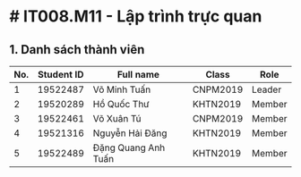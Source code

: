 # # IT008.M11 - Lập trình trực quan
## 1. Danh sách thành viên
| No. | Student ID | Full name | Class | Role |
| --- | --- | --- | --- | --- |
| 1 | 19522487 | Võ Minh Tuấn | CNPM2019 | Leader |
| 2 | 19520289 | Hồ Quốc Thư | KHTN2019 | Member |
| 3 | 19522461 | Võ Xuân Tú | CNPM2019 | Member |
| 4 | 19521316 | Nguyễn Hải Đăng | KHTN2019 | Member |
| 5 | 19522489 | Đặng Quang Anh Tuấn | KHTN2019 | Member |

